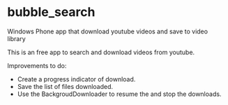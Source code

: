 bubble_search
=============

Windows Phone app that download youtube videos and save to video library


This is an free app to search and download videos from youtube.

Improvements to do:
-   Create a progress indicator of download.
-   Save the list of files downloaded.
-   Use the BackgroudDownloader to resume the and stop the downloads.
  
